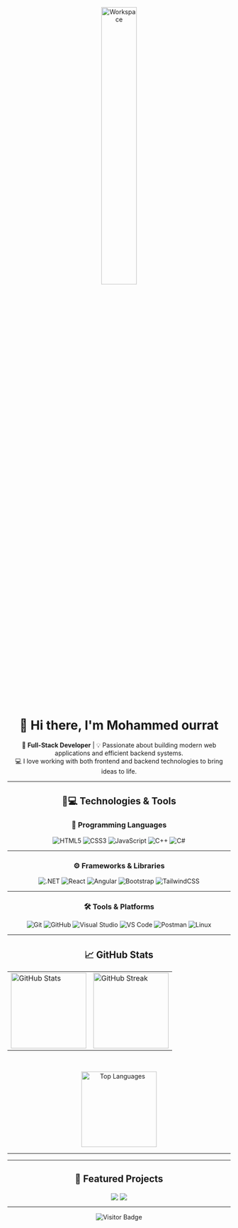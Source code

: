 <div align="center" width="50%">

<img src="https://github.com/SP-XD/SP-XD/blob/main/images/dev-working_rounded.gif?raw=true" alt="Workspace" width="40%"/><br>

# 👋 Hi there, I'm **Mohammed ourrat**

🎯 **Full-Stack Developer** | 💡 Passionate about building modern web applications and efficient backend systems.  
💻 I love working with both frontend and backend technologies to bring ideas to life.

---

## 🚀💻 Technologies & Tools

### 🧠 Programming Languages
![HTML5](https://img.shields.io/badge/-HTML5-E34F26?style=flat-square&logo=html5&logoColor=white)
![CSS3](https://img.shields.io/badge/-CSS3-1572B6?style=flat-square&logo=css3)
![JavaScript](https://img.shields.io/badge/-JavaScript-black?style=flat-square&logo=javascript)
![C++](https://img.shields.io/badge/-C++-00599C?style=flat-square&logo=cplusplus)
![C#](https://img.shields.io/badge/-C%23-239120?style=flat-square&logo=csharp)

---

### ⚙️ Frameworks & Libraries
![.NET](https://img.shields.io/badge/-.NET-512BD4?style=flat-square&logo=dotnet)
![React](https://img.shields.io/badge/-React-20232A?style=flat-square&logo=react)
![Angular](https://img.shields.io/badge/-Angular-DD0031?style=flat-square&logo=angular)
![Bootstrap](https://img.shields.io/badge/-Bootstrap-7952B3?style=flat-square&logo=bootstrap)
![TailwindCSS](https://img.shields.io/badge/-TailwindCSS-38B2AC?style=flat-square&logo=tailwindcss)

---

### 🛠️ Tools & Platforms
![Git](https://img.shields.io/badge/-Git-F05032?style=flat-square&logo=git)
![GitHub](https://img.shields.io/badge/-GitHub-181717?style=flat-square&logo=github)
![Visual Studio](https://img.shields.io/badge/-Visual%20Studio-5C2D91?style=flat-square&logo=visualstudio)
![VS Code](https://img.shields.io/badge/-VS%20Code-007ACC?style=flat-square&logo=visual-studio-code)
![Postman](https://img.shields.io/badge/-Postman-FF6C37?style=flat-square&logo=postman)
![Linux](https://img.shields.io/badge/-Linux-FCC624?style=flat-square&logo=linux&logoColor=black)

---

## 📈 GitHub Stats

<div align="center">

  <table>
    <tr>
      <td>
        <img 
          src="https://github-readme-stats.vercel.app/api?username=ourrat&show_icons=true&count_private=true&hide_border=true&theme=tokyonight&bg_color=0D1117&title_color=58A6FF&text_color=C9D1D9&icon_color=58A6FF" 
          alt="GitHub Stats" 
          height="170"
        />
      </td>
      <td>
        <img 
          src="https://streak-stats.demolab.com?user=mohammedwarith&theme=tokyonight&hide_border=true&background=0D1117&ring=58A6FF&fire=FF79C6&currStreakLabel=58A6FF" 
          alt="GitHub Streak"
          height="170"
        />
      </td>
    </tr>
  </table>

  <br>

  <img 
    src="https://github-readme-stats.vercel.app/api/top-langs/?username=mohammedwarith&layout=compact&hide_border=true&theme=tokyonight&bg_color=0D1117&title_color=58A6FF&text_color=C9D1D9" 
    alt="Top Languages"
    height="170"
  />

</div>

---


---

## 📂 Featured Projects

<a href="https://github.com/mohammedwarith/your-project-1" target="_blank"><img align="center" src="https://github-readme-stats.vercel.app/api/pin/?username=mohammedwarith&repo=your-project-1&theme=gruvbox"></a>
<a href="https://github.com/mohammedwarith/your-project-2" target="_blank"><img align="center" src="https://github-readme-stats.vercel.app/api/pin/?username=mohammedwarith&repo=your-project-2&theme=gruvbox"></a>

---

![Visitor Badge](https://visitor-badge.laobi.icu/badge?page_id=mohammedwarith.mohammedwarith)

</div>


